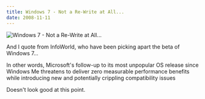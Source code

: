 ```yaml
---
title: Windows 7 - Not a Re-Write at All...
date: 2008-11-11
---
```


![Windows 7 - Not a Re-Write at All...](https://source.unsplash.com/2aFp6EWWs58/1600x900)

And I quote from InfoWorld, who have been picking apart the beta of Windows 7...

In other words, Microsoft's follow-up to its most unpopular OS release since Windows Me threatens to deliver zero measurable performance benefits while introducing new and potentially crippling compatibility issues

Doesn't look good at this point.
